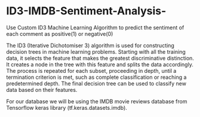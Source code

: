 # ID3-IMDB-Sentiment-Analysis-
Use Custom ID3 Machine Learning Algorithm to predict the sentiment of each comment as positive(1) or negative(0)

The ID3 (Iterative Dichotomiser 3) algorithm is used for constructing decision trees in machine learning problems. Starting with all the training data, it selects the feature that makes the greatest discriminative distinction. It creates a node in the tree with this feature and splits the data accordingly. The process is repeated for each subset, proceeding in depth, until a termination criterion is met, such as complete classification or reaching a predetermined depth. The final decision tree can be used to classify new data based on their features.

For our database we will be using the IMDB movie reviews database from Tensorflow keras library (tf.keras.datasets.imdb).
